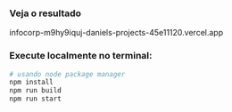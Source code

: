 
### Veja o resultado
infocorp-m9hy9iquj-daniels-projects-45e11120.vercel.app

### Execute localmente no terminal:
```bash
# usando node package manager
npm install
npm run build
npm run start
```

